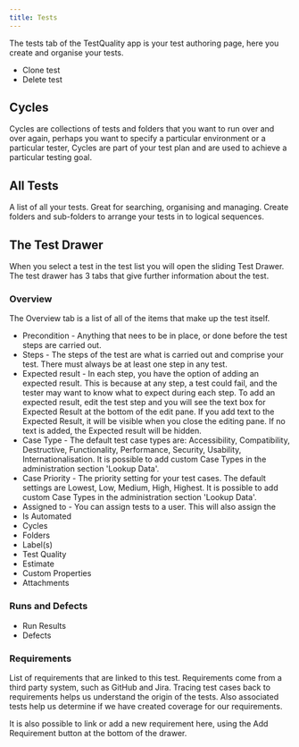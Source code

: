 ```yaml
---
title: Tests
---
```


The tests tab of the TestQuality app is your test authoring page, here you create and organise your tests.

- Clone test
- Delete test


## Cycles
Cycles are collections of tests and folders that you want to run over and over again, perhaps you want to specify a particular environment or a particular tester, Cycles are part of your test plan and are used to achieve a particular testing goal.

## All Tests
A list of all your tests. Great for searching, organising and managing.
Create folders and sub-folders to arrange your tests in to logical sequences.

## The Test Drawer
When you select a test in the test list you will open the sliding Test Drawer.
The test drawer has 3 tabs that give further information about the test.

###  Overview
The Overview tab is a list of all of the items that make up the test itself.

- Precondition - Anything that nees to be in place, or done before the test steps are carried out.
- Steps - The steps of the test are what is carried out and comprise your test. There  must always be at least one step in any test.
- Expected result - In each step, you have the option of adding an expected result. This is because at any step, a test could fail, and the tester may want to know what to expect during each step. To add an expected result, edit the test step and you will see the text box for Expected Result at the bottom of the edit pane. If you add text to the Expected Result, it will be visible when you close the editing pane. If no text is added, the Expected result will be hidden.
- Case Type - The default test case types are: Accessibility, Compatibility, Destructive, Functionality, Performance, Security, Usability, Internationalisation. It is possible to add custom Case Types in the administration section 'Lookup Data'.
- Case Priority - The priority setting for your test cases. The default settings are Lowest, Low, Medium, High, Highest. It is possible to add custom Case Types in the administration section 'Lookup Data'.
- Assigned to - You can assign tests to a user. This will also assign the
- Is Automated
- Cycles
- Folders
- Label(s)
- Test Quality
- Estimate
- Custom Properties
- Attachments

###  Runs and Defects

- Run Results
- Defects

###  Requirements

List of requirements that are linked to this test.
Requirements come from a third party system, such as GitHub and Jira. Tracing test cases back to requirements helps us understand the origin of the tests. Also associated tests help us determine if we have created coverage for our requirements.

It is also possible to link or add a new requirement here, using the Add Requirement button at the bottom of the drawer.
